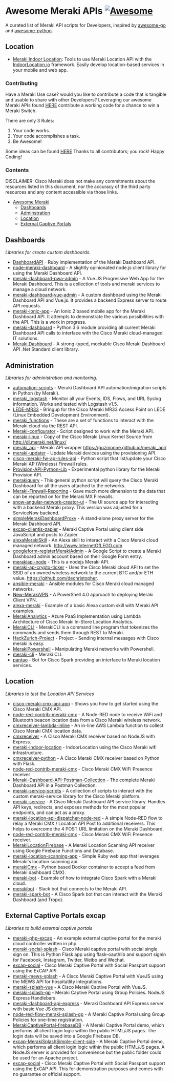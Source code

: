 # Awesome Meraki APIs [![Awesome](https://cdn.rawgit.com/sindresorhus/awesome/d7305f38d29fed78fa85652e3a63e154dd8e8829/media/badge.svg)](https://github.com/sindresorhus/awesome)

A curated list of Meraki API scripts for Developers, inspired by [awesome-go](https://github.com/avelino/awesome-go) and [awesome-python](https://github.com/vinta/awesome-python).

## Location

- [Meraki Indoor Location](https://github.com/IndoorLocation/meraki-indoor-location): Tools to use Meraki Location API with the [IndoorLocation.io](https://www.indoorlocation.io) framework. Easily develop location-based services in your mobile and web app.


### Contributing

Have a Meraki Use case? would you like to contribute a code that is tangible and usable to share with other Developers?
Leveraging our awesome Meraki APIs found [HERE](https://documenter.getpostman.com/view/897512/meraki-dashboard-api/2To9xm#intro) contribute a working code for a chance to win a Meraki Switch.

There are only 3 Rules:
1. Your code works.
2. Your code accomplishes a task.
3. Be Awesome!

Some ideas can be found [HERE](https://github.com/CiscoDevNet/awesome-merakiapis/blob/master/USECASE.md) 
Thanks to all contributors; you rock! Happy Coding!


### Contents

DISCLAIMER: Cisco Meraki does not make any commitments about the resources listed in this document, nor the accuracy of the third party resources and any content accessible via those links.

- [Awesome Meraki](#awesome-meraki)
    - [Dashboards](#dashboards)
    - [Adminstration](#administration)
    - [Location](#location)
    - [External Captive Portals](#external-captive-portals-excap)


## Dashboards

*Libraries for create custom dashboards.*

* [DashboardAPI](https://github.com/jletizia/dashboardapi) - Ruby implementation of the Meraki Dashboard API.
* [node-meraki-dashboard](https://github.com/tejashah88/node-meraki-dashboard) - A slightly opinionated node.js client library for using the Meraki Dashboard API.
* [meraki-dashboard-pwa-admin](https://github.com/dexterlabora/meraki-dashboard-pwa-admin) - A Vue.JS Progressive Web App for the Meraki Dashboard. This is a collection of tools and meraki services to manage a cloud network.
* [meraki-dashboard-vue-admin](https://github.com/dexterlabora/meraki-dashboard-vue-admin) - A custom dashboard using the Meraki Dashboard API and Vue.js. It provides a backend Express server to route API requests.
* [meraki-ionic-app](https://github.com/dexterlabora/meraki-ionic-app) - An Ionic 2 based mobile app for the Meraki Dashboard API. It attempts to demonstrate the various possibilities with the API. This is a work in progress.
* [meraki-dashboard](https://github.com/shiyuechengineer/meraki-dashboard) - Python 3.6 module providing all current Meraki Dashboard API calls to interface with the Cisco Meraki cloud-managed IT solutions.
* [Meraki.Dashboard](https://github.com/DimensionDataCBUSydney/Meraki.Dashboard) - A strong-typed, mockable Cisco Meraki Dashboard API .Net Standard client library.


## Administration

*Libraries for administration and monitoring.*

* [automation-scripts](https://github.com/meraki/automation-scripts) - Meraki Dashboard API automation/migration scripts in Python (by Meraki).
* [meraki_logstash](https://github.com/cs3gallery/meraki_logstash) - Monitor all your Events, IDS, Flows, and URL Syslog information. Works and tested with Logstash v1.5.
* [LEDE-MR33](https://github.com/riptidewave93/LEDE-MR33) - Bringup for the Cisco Meraki MR33 Access Point on LEDE (Linux Embedded Development Environment).
* [meraki_functions](https://github.com/snagler/meraki_functions) - These are a set of functions to interact with the Meraki cloud via the REST API.
* [Meraki-configurator](https://github.com/wifijanitor/Meraki-configurator) - Script designed to work with the Meraki API.
* [meraki-linux](https://github.com/riptidewave93/meraki-linux) - Copy of the Cisco Meraki Linux Kernel Source from http://dl.meraki.net/linux/
* [meraki_api](https://github.com/guzmonne/meraki_api) - Meraki API wrapper https://guzmonne.github.io/meraki_api/
* [meraki-updater](https://github.com/radzima/meraki-updater) - Update Meraki devices using the provisioning API.
* [cisco-meraki-fw-ap-rules-api](https://github.com/robertcsapo/cisco-meraki-fw-ap-rules-api) - Python script that list/update your Cisco Meraki AP (Wireless) Firewall rules.
* [Provision-API-Python-Lib](https://github.com/apierson27/Provision-API-Python-Lib) - Experimental python library for the Meraki Provision API.
* [merakiquery](https://github.com/CiscoSE/merakiquery) - This general python script will query the Cisco Meraki Dashboard for all the users attached to the networks.
* [Meraki-Firewall-Reporting](https://github.com/pdlove/Meraki-Firewall-Reporting) - Gave much more dimension to the data that can be reported on for the Meraki MX Firewalls.
* [snow-angular-network-creator-ui](https://github.com/dexterlabora/snow-angular-network-creator-ui) - The UI source app for interacting with a backend Meraki proxy. This version was adjusted for a ServiceNow backend.
* [simpleMerakiDashboardProxy](https://github.com/dexterlabora/simpleMerakiDashboardProxy) - A stand-alone proxy server for the Meraki Dashboard API.
* [excap-clientjs-zapier](https://github.com/dexterlabora/excap-clientjs-zapier) - Meraki Captive Portal using client side JavaScript and posts to Zapier.
* [alexaMerakiSkill](https://github.com/dexterlabora/alexaMerakiSkill) - An Alexa skill to interact with a Cisco Meraki cloud managed network. http://www.InternetOfLEGO.com
* [googleform-registerMerakiAdmin](https://github.com/dexterlabora/googleform-registerMerakiAdmin) - A Google Script to create a Meraki Dashboard admin account based on their Google Form entry.
* [merakiapi-node](https://github.com/mchenetz/merakiapi-node) - This is a nodejs Meraki API.
* [meraki-ap-crypto-ticker](https://github.com/dechristopher/meraki-ap-crypto-ticker) - Uses the Cisco Meraki cloud API to set the SSID of an owned wireless network to the current BTC and/or ETH value. https://github.com/dechristopher.
* [ansible-meraki](https://github.com/joelwking/ansible-meraki) - Ansible modules for Cisco Meraki cloud managed networks.
* [New-MerakiVPN](https://github.com/walked/New-MerakiVPN) - A PowerShell 4.0 approach to deploying Meraki Client VPN.
* [alexa-meraki](https://github.com/knakashima/alexa-meraki) - Example of a basic Alexa custom skill with Meraki API examples.
* [MerakiAnalytics](https://github.com/aaliraaza/MerakiAnalytics) - Azure PaaS Implementation using Lambda Architecture of Cisco Meraki In-Store Location Analytics.
* [MerakiCLI](https://github.com/mchenetz/MerakiCLI) - MerakiCLI is a command line program that tokenizes the commands and sends them through REST to Meraki.
* [HackZurich-Project](https://github.com/mikemajesty/HackZurich-Project) - Project - Sending internal messages with Cisco meraki is easy.
* [MerakiPowershell](https://github.com/jrmann1999/MerakiPowershell) - Manipulating Meraki networks with Powershell.
* [meraki-cli](https://github.com/CumberlandGroup/meraki-cli) - Meraki CLI.
* [pantao](https://github.com/imapex/pantao) - Bot for Cisco Spark providing an interface to Meraki location services.




## Location

*Libraries to test the Location API Services*

* [cisco-meraki-cmx-api-app](https://github.com/robertcsapo/cisco-meraki-cmx-api-app) - Shows you how to get started using the Cisco Meraki CMX API. 
* [node-red-contrib-meraki-cmx](https://github.com/dexterlabora/node-red-contrib-meraki-cmx) - A Node-RED node to receive WiFi and Bluetooth beacon location data from a Cisco Meraki wireless network.
* [cmxreceiver-lambda-inline](https://github.com/dexterlabora/cmxreceiver-lambda-inline) - An in-line AWS Lambda function to collect Cisco Meraki CMX location data.
* [cmxreceiver](https://github.com/dexterlabora/cmxreceiver) - A Cisco Meraki CMX receiver based on NodeJS with Express.
* [meraki-indoor-location](https://github.com/IndoorLocation/meraki-indoor-location) - IndoorLocation using the Cisco Meraki wifi infrastructure.
* [cmxreceiver-python](https://github.com/dexterlabora/cmxreceiver-python) - A Cisco Meraki CMX receiver based on Python with Flask.
* [node-red-contrib-meraki-cmx](https://github.com/dexterlabora/node-red-contrib-meraki-cmx) - Cisco Meraki CMX WiFi Presence receiver
* [Meraki-Dashboard-API-Postman-Collection](https://github.com/dexterlabora/Meraki-Dashboard-API-Postman-Collection) - The complete Meraki Dashboard API in a Postman Collection.
* [meraki-service-scripts](https://github.com/dexterlabora/meraki-service-scripts) - A collection of scripts to interact with the custom meraki-service library for the Cisco Meraki platform.
* [meraki-service](https://github.com/dexterlabora/meraki-service) - A Cisco Meraki Dashboard API service library. Handles API keys, redirects, and exposes methods for the most popular endpoints, and can act as a proxy.
* [meraki-location-api-dispatcher-node-red](https://github.com/dexterlabora/meraki-location-api-dispatcher-node-red) - A simple Node-RED flow to relay a Meraki CMX / Location API Post to additional receivers. This helps to overcome the 4 POST URL limitation on the Meraki Dashboard.
* [node-red-contrib-meraki-cmx](https://github.com/dexterlabora/node-red-contrib-meraki-cmx) - Cisco Meraki CMX WiFi Presence receiver.
* [MerakiLocationFirebase](https://github.com/dexterlabora/MerakiLocationFirebase) - A Meraki Location Scanning API receiver using Google Firebase Functions and Database.
* [meraki-location-scanning-app](https://github.com/CiscoDevNet/meraki-location-scanning-app) - Simple Ruby web app that leverages Meraki's location scanning api.
* [merakiCmx](https://github.com/sluzynsk/merakiCmx) - Python based Docker container to accept a feed from Meraki dashboard CMX).
* [meraki-bot](https://github.com/CiscoSE/meraki-bot) - Example of how to integrate Cisco Spark with a Meraki cloud.
* [merakibot](https://github.com/billgrant/merakibot) - Slack bot that connects to the Meraki API.
* [meraki-spark-bot](https://github.com/knakashima/meraki-spark-bot) - A Cisco Spark bot that can interact with the Meraki Dashboard (and Tropo).

## External Captive Portals excap

*Libraries to build external captive portals*

* [meraki-php-excap](https://github.com/jbergler/meraki-php-excap) - An example external captive portal for the meraki cloud controller written in php
* [meraki-social-splash](https://github.com/localmeasure/meraki-social-splash) - Cisco Meraki captive portal with social single sign on. This is Python Flask app using flask-oauthlib and support signin for Facebook, Instagram, Twitter, Weibo and Wechat.
* [excap-social](https://github.com/dexterlabora/excap-social) - Cisco Meraki Captive Portal with Social Passport support using the ExCAP API.
* [meraki-mews-splash](https://github.com/dexterlabora/meraki-mews-splash) - A Cisco Meraki Captive Portal with VueJS using the MEWS API for hospitatlity integrations.
* [meraki-splash-vue](https://github.com/dexterlabora/meraki-splash-vue) - A Cisco Meraki Captive Portal with VueJS.
* [meraki-splash-gp](https://github.com/dexterlabora/meraki-splash-gp) - Meraki Captive Portal using Group Policies. NodeJS Express Handlebars.
* [meraki-dashboard-api-express](https://github.com/dexterlabora/meraki-dashboard-api-express) - Meraki Dashboard API Express server with basic Vue JS demo.
* [node-red-flow-meraki-splash-gp](https://github.com/dexterlabora/node-red-flow-meraki-splash-gp) - A Meraki Captive Portal using Group Policies for one-time registration.
* [MerakiCaptivePortal-firebaseDB](https://github.com/dexterlabora/MerakiCaptivePortal-firebaseDB) - A Meraki Captive Portal demo, which performs all client login logic within the public HTML/JS pages. The login data will be saved into a Google Firebase DB.
* [excap-MerakiSplashSimple-client-side](https://github.com/dexterlabora/excap-MerakiSplashSimple-client-side) - A Meraki Captive Portal demo, which performs all client login logic within the public HTML/JS pages. A NodeJS server is provided for convenience but the public folder could be used for an Apache project.
* [excap-social](https://github.com/dexterlabora/excap-social) - Cisco Meraki Captive Portal with Social Passport support using the ExCAP API. This for demonstration purposes and comes with no guarantee or official support.
